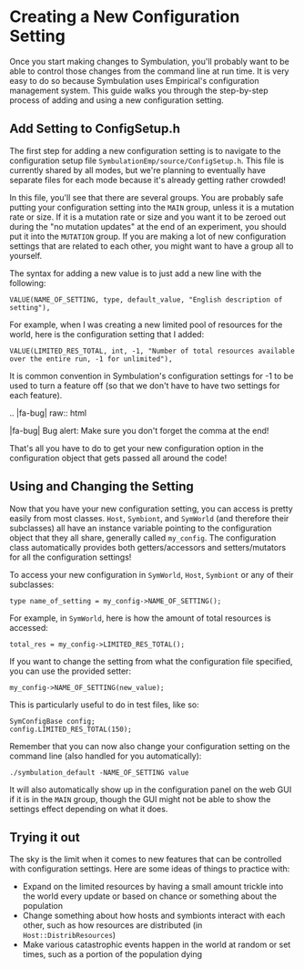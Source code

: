 # Creating a New Configuration Setting

Once you start making changes to Symbulation, you'll probably want to be able to control those changes from the command line at run time.
It is very easy to do so because Symbulation uses Empirical's configuration management system.
This guide walks you through the step-by-step process of adding and using a new configuration setting.

## Add Setting to ConfigSetup.h

The first step for adding a new configuration setting is to navigate to the configuration setup file `SymbulationEmp/source/ConfigSetup.h`.
This file is currently shared by all modes, but we're planning to eventually have separate files for each mode because it's already getting rather crowded!

In this file, you'll see that there are several groups.
You are probably safe putting your configuration setting into the `MAIN` group, unless it is a mutation rate or size.
If it is a mutation rate or size and you want it to be zeroed out during the "no mutation updates" at the end of an experiment, you should put it into the `MUTATION` group.
If you are making a lot of new configuration settings that are related to each other, you might want to have a group all to yourself.

The syntax for adding a new value is to just add a new line with the following:
```
VALUE(NAME_OF_SETTING, type, default_value, "English description of setting"),
```

For example, when I was creating a new limited pool of resources for the world, here is the configuration setting that I added:
```
VALUE(LIMITED_RES_TOTAL, int, -1, "Number of total resources available over the entire run, -1 for unlimited"),
```

It is common convention in Symbulation's configuration settings for -1 to be used to turn a feature off (so that we don't have to have two settings for each feature).

.. |fa-bug| raw:: html

   <i class="fa-solid fa-bug"></i>

|fa-bug| Bug alert: Make sure you don't forget the comma at the end!</i>

That's all you have to do to get your new configuration option in the configuration object that gets passed all around the code!

## Using and Changing the Setting

Now that you have your new configuration setting, you can access is pretty easily from most classes.
`Host`, `Symbiont`, and `SymWorld` (and therefore their subclasses) all have an instance variable pointing to the configuration object that they all share, generally called `my_config`.
The configuration class automatically provides both getters/accessors and setters/mutators for all the configuration settings!

To access your new configuration in `SymWorld`, `Host`, `Symbiont` or any of their subclasses:
```
type name_of_setting = my_config->NAME_OF_SETTING();
```

For example, in `SymWorld`, here is how the amount of total resources is accessed:
```
total_res = my_config->LIMITED_RES_TOTAL();
```

If you want to change the setting from what the configuration file specified, you can use the provided setter:

```
my_config->NAME_OF_SETTING(new_value);
```

This is particularly useful to do in test files, like so:
```
SymConfigBase config;
config.LIMITED_RES_TOTAL(150);
```

Remember that you can now also change your configuration setting on the command line (also handled for you automatically):
```
./symbulation_default -NAME_OF_SETTING value
```

It will also automatically show up in the configuration panel on the web GUI if it is in the `MAIN` group, though the GUI might not be able to show the settings effect depending on what it does. 

## Trying it out
The sky is the limit when it comes to new features that can be controlled with configuration settings.
Here are some ideas of things to practice with:
* Expand on the limited resources by having a small amount trickle into the world every update or based on chance or something about the population
* Change something about how hosts and symbionts interact with each other, such as how resources are distributed (in `Host::DistribResources`)
* Make various catastrophic events happen in the world at random or set times, such as a portion of the population dying